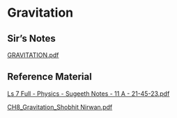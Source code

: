 # Gravitation

## Sir’s Notes

[GRAVITATION.pdf](https://drive.google.com/file/d/1924qFgocjTe19o36ib4vD--Wpvxc-iEq/view?usp=drivesdk)

## Reference Material

[Ls 7 Full - Physics - Sugeeth Notes - 11 A - 21-45-23.pdf](https://drive.google.com/file/d/1\_INV3VKs3y6nVyqNK-THUI9aBOCClvOK/view?usp=drive\_link)

[CH8\_Gravitation\_Shobhit Nirwan.pdf](https://drive.google.com/file/d/1TkVAPL9u8Gsqav4Nm3k46mPB6m\_A3aVj/view?usp=drive\_link)
